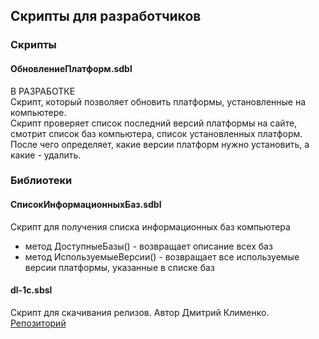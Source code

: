 ## Скрипты для разработчиков

### Скрипты
#### ОбновлениеПлатформ.sdbl
В РАЗРАБОТКЕ<br>
Скрипт, который позволяет обновить платформы, установленные на компьютере.<br>
Скрипт проверяет список последний версий платформы на сайте, смотрит список баз компьютера, список установленных платформ. После чего определяет, какие версии платформ нужно установить, а какие - удалить.

### Библиотеки
#### СписокИнформационныхБаз.sdbl
Cкрипт для получения списка информационных баз компьютера<br>
- метод ДоступныеБазы() - возвращает описание всех баз<br>
- метод ИспользуемыеВерсии() - возвращает все используемые версии платформы, указанные в списке баз<br>

#### dl-1c.sbsl
Скрипт для скачивания релизов. Автор Дмитрий Клименко. [Репозиторий](https://github.com/klimenko-1c/dl-1c)